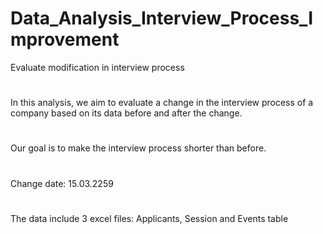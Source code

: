 # Data_Analysis_Interview_Process_Improvement
Evaluate modification in interview process 
#
In this analysis, we aim to evaluate a change in the interview process of a company based on its data before and after the change.
#
Our goal is to make the interview process shorter than before.
#
Change date: 15.03.2259
#
The data include 3 excel files: Applicants, Session and Events table

